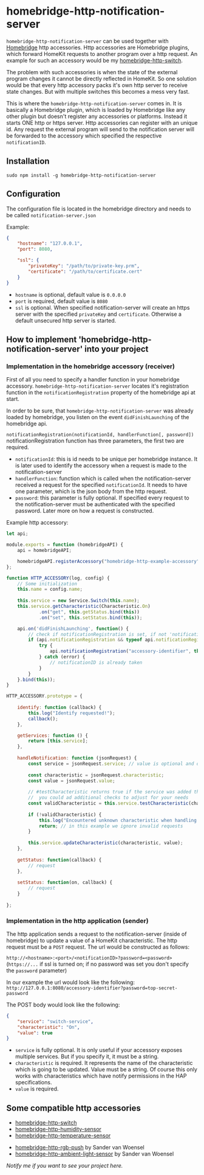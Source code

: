 # homebridge-http-notification-server

`homebridge-http-notification-server` can be used together with [Homebridge](https://github.com/nfarina/homebridge) 
http accessories. Http accessories are Homebridge plugins, which forward HomeKit requests to another program over a 
http request. An example for such an accessory would be my 
[homebridge-http-switch](https://github.com/Supereg/homebridge-http-switch).

The problem with such accessories is when 
the state of the external program changes it cannot be directly reflected in HomeKit. So one solution would be that 
every http accessory packs it's own http server to receive state changes. But with multiple switches this becomes a mess 
very fast.

This is where the `homebridge-http-notification-server` comes in. It is basically a Homebridge plugin, which is loaded by 
Homebridge like any other plugin but doesn't register any accessories or platforms. Instead it starts ONE http or https 
server. Http accessories can register with an unique id. Any request the external program will send to the notification 
server will be forwarded to the accessory which specified the respective `notificationID`.

## Installation

`sudo npm install -g homebridge-http-notification-server`

## Configuration

The configuration file is located in the homebridge directory and needs to be called `notification-server.json`

Example:
```json
{
    "hostname": "127.0.0.1",
    "port": 8080,

    "ssl": {
        "privateKey": "/path/to/private-key.prm",
        "certificate": "/path/to/certificate.cert"
    }
}
```

* `hostname` is optional, default value is `0.0.0.0`
* `port` is required, default value is `8080`
* `ssl` is optional. When specified notification-server will create an https server with the specified `privateKey` and 
`certificate`. Otherwise a default unsecured http server is started.

## How to implement 'homebridge-http-notification-server' into your project

### Implementation in the homebridge accessory (receiver)

First of all you need to specify a handler function in your homebridge accessory. `homebridge-http-notification-server` 
locates it's registration function in the `notificationRegistration` property of the homebridge api at start.

In order to be sure, that `homebridge-http-notification-server` was already loaded by homebridge, you listen on the event 
`didFinishLaunching` of the homebridge api.

`notificationRegistration(notificationId, handlerFunction[, password])`
notificationRegistration function has three parameters, the first two are required.
* `notificationId`: this is id needs to be unique per homebridge instance. It is later used to identify the accessory when 
a request is made to the notification-server
* `handlerFunction`: function which is called when the notification-server received a request for the specified `notificationId`.
It needs to have one parameter, which is the json body from the http request.
* `password`: this parameter is fully optional. If specified every request to the notification-server must be authenticated 
with the specified password. Later more on how a request is constructed.


Example http accessory:
```javascript
let api;

module.exports = function (homebridgeAPI) {
    api = homebridgeAPI;

    homebridgeAPI.registerAccessory("homebridge-http-example-accessory", "HTTP-ACCESSORY", HTTP_ACCESSORY);
};

function HTTP_ACCESSORY(log, config) {
    // Some initialization
    this.name = config.name;
    
    this.service = new Service.Switch(this.name);
    this.service.getCharacteristic(Characteristic.On)
            .on("get", this.getStatus.bind(this))
            .on("set", this.setStatus.bind(this));

    api.on('didFinishLaunching', function() {
        // check if notificationRegistration is set, if not 'notificationRegistration' is probably not installed on the system
        if (api.notificationRegistration && typeof api.notificationRegistration === "function") {
            try {
                api.notificationRegistration("accessory-identifier", this.handleNotification.bind(this), "top-secret-password");
            } catch (error) {
                // notificationID is already taken
            }
        }
    }.bind(this));
}

HTTP_ACCESSORY.prototype = {
    
    identify: function (callback) {
        this.log("Identify requested!");
        callback();
    },

    getServices: function () {
        return [this.service];
    },
    
    handleNotification: function (jsonRequest) {
        const service = jsonRequest.service; // value is optional and only relevant if your accessory exposes multiple services
        
        const characteristic = jsonRequest.characteristic;
        const value = jsonRequest.value;
        
        // #testCharacteristic returns true if the service was added the specified characteristic.
        //  you could ad additional checks to adjust for your needs
        const validCharacteristic = this.service.testCharacteristic(characteristic);
        
        if (!validCharacteristic) {
            this.log("Encountered unknown characteristic when handling notification: " + characteristic);
            return; // in this example we ignore invalid requests
        }
        
        this.service.updateCharacteristic(characteristic, value);
    },
    
    getStatus: function(callback) {
        // request
    },
    
    setStatus: function(on, callback) {
        // request
    }
    
};
```

### Implementation in the http application (sender)

The http application sends a request to the notification-server (inside of homebridge) to update a value of a HomeKit 
characteristic. The http request must be a `POST` request. The url would be constructed as follows:

`http://<hostname>:<port>/<notificationID>?password=<password>` (`https://...` if ssl is turned on; if no password was set 
you don't specify the `password` parameter)

In our example the url would look like the following:
`http://127.0.0.1:8080/accessory-identifier?password=top-secret-password`

The POST body would look like the following:
```json
{
    "service": "switch-service",
    "characteristic": "On",
    "value": true
}
```
* `service` is fully optional. It is only useful if your accessory exposes multiple services. But if you specify it, it 
must be a string.
* `characteristic` is required. It represents the name of the characteristic which is going to be updated. Value must be 
a string. Of course this only works with characteristics which have notify permissions in the HAP specifications. 
* `value` is required. 

## Some compatible http accessories

* [homebridge-http-switch](https://github.com/Supereg/homebridge-http-switch)
* [homebridge-http-humidity-sensor](https://github.com/Supereg/homebridge-http-humidity-sensor)
* [homebridge-http-temperature-sensor](https://github.com/Supereg/homebridge-http-temperature-sensor)

- [homebridge-http-rgb-push](https://github.com/QuickSander/homebridge-http-rgb-push) by Sander van Woensel
- [homebridge-http-ambient-light-sensor](https://github.com/QuickSander/homebridge-http-ambient-light-sensor) by Sander van Woensel

_Notify me if you want to see your project here._